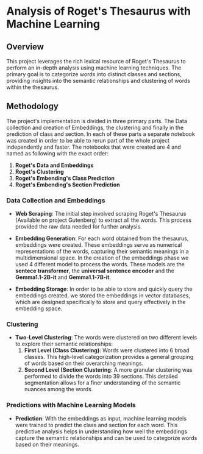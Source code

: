 # Analysis of Roget's Thesaurus with Machine Learning

## Overview

This project leverages the rich lexical resource of Roget's Thesaurus to perform an in-depth analysis using machine learning techniques. The primary goal is to categorize words into distinct classes and sections, providing insights into the semantic relationships and clustering of words within the thesaurus. 

## Methodology

The project's implementation is divided in three primary parts. The Data collection and creation of Embeddings, the clustering and finally in the prediction of class and section. In each of these parts a separate notebook was created in order to be able to rerun part of the whole project independently and faster. The notebooks that were created are 4 and named as following with the exact order:

  1. **Roget's Data and Embeddings**
  2. **Roget's Clustering**
  3. **Roget's Embending's Class Prediction**
  4. **Roget's Embending's Section Prediction**

### Data Collection and Embeddings

- **Web Scraping**: The initial step involved scraping Roget's Thesaurus (Available on project Gutenberg) to extract all the words. This process provided the raw data needed for further analysis.

- **Embedding Generation**: For each word obtained from the thesaurus, embeddings were created. These embeddings serve as numerical representations of the words, capturing their semantic meanings in a multidimensional space. In the creation of the embeddings phase we used 4 different model to process the words. These models are the **sentece transformer**, the **universal sentence encoder** and the **Gemma1.1-2B-it** and **Gemma1.1-7B-it**.

- **Embedding Storage**: In order to be able to store and quickly query the embeddings created, we stored the embeddings in vector databases, which are designed specifically to store and query effectively in the embedding space.

### Clustering

- **Two-Level Clustering**: The words were clustered on two different levels to explore their semantic relationships:
  1. **First Level (Class Clustering)**: Words were clustered into 6 broad classes. This high-level categorization provides a general grouping of words based on their overarching meanings.
  2. **Second Level (Section Clustering**: A more granular clustering was performed to divide the words into 39 sections. This detailed segmentation allows for a finer understanding of the semantic nuances among the words.

### Predictions with Machine Learning Models

- **Prediction**: With the embeddings as input, machine learning models were trained to predict the class and section for each word. This predictive analysis helps in understanding how well the embeddings capture the semantic relationships and can be used to categorize words based on their meanings.


